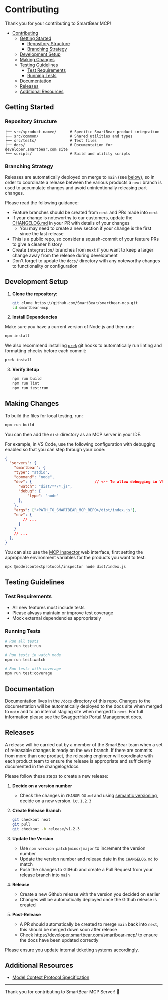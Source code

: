 # Contributing

Thank you for your contributing to SmartBear MCP!

- [Contributing](#contributing)
  - [Getting Started](#getting-started)
    - [Repository Structure](#repository-structure)
    - [Branching Strategy](#branching-strategy)
  - [Development Setup](#development-setup)
  - [Making Changes](#making-changes)
  - [Testing Guidelines](#testing-guidelines)
    - [Test Requirements](#test-requirements)
    - [Running Tests](#running-tests)
  - [Documentation](#documentation)
  - [Releases](#releases)
  - [Additional Resources](#additional-resources)

## Getting Started

### Repository Structure

```
├── src/<product-name>/      # Specific SmartBear product integration
├── src/common/              # Shared utilities and types
├── src/tests/               # Test files
├── docs/                    # Documentation for developer.smartbear.com site
└── scripts/                 # Build and utility scripts
```

### Branching Strategy

Releases are automatically deployed on merge to `main` (see [below](#releases)), so in order to coordinate a release between the various products a `next` branch is used to accumulate changes and avoid unintentionally releasing part changes.

Please read the following guidance:

- Feature branches should be created from `next` and PRs made into `next`
- If your change is noteworthy to our customers, update the [CHANGELOG.md](./CHANGELOG.md) in your PR with details of your changes
  - You may need to create a new section if your change is the first since the last release
- This is a public repo, so consider a squash-commit of your feature PRs to give a cleaner history
- Create `integration/` branches from `next` if you want to keep a larger change away from the release during development
- Don't forget to update the `docs/` directory with any noteworthy changes to functionality or configuration

## Development Setup

1. **Clone the repository:**
   ```bash
   git clone https://github.com/SmartBear/smartbear-mcp.git
   cd smartbear-mcp
   ```

2. **Install Dependencies**

  Make sure you have a current version of Node.js and then run:

   ```bash
   npm install
   ```

   We also recommend installing [`prek`](https://prek.j178.dev/) git hooks to automatically run linting and formatting checks before each commit:

   ```bash
   prek install
   ```

3. **Verify Setup**
   ```bash
   npm run build
   npm run lint
   npm run test:run
   ```

## Making Changes

To build the files for local testing, run:

```bash
npm run build
```

You can then add the `dist` directory as an MCP server in your IDE.

For example, in VS Code, use the following configuration with debugging enabled so that you can step through your code:

```json
{
  "servers": {
    "smartbear": {
    "type": "stdio",
    "command": "node",
    "dev": {                            // <-- To allow debugging in VS Code
      "watch": "dist/**/*.js",
      "debug": {
          "type": "node"
      },
    },
    "args": ["<PATH_TO_SMARTBEAR_MCP_REPO>/dist/index.js"],
    "env": {
        // ...
      }
    }
    // ...
  },
}
```

You can also use the [MCP Inspector](https://github.com/modelcontextprotocol/inspector) web interface, first setting the appropriate environment variables for the products you want to test:

```bash
npx @modelcontextprotocol/inspector node dist/index.js
```

## Testing Guidelines

### Test Requirements

- All new features must include tests
- Please always maintain or improve test coverage
- Mock external dependencies appropriately

### Running Tests

```bash
# Run all tests
npm run test:run

# Run tests in watch mode
npm run test:watch

# Run tests with coverage
npm run test:coverage
```

## Documentation

Documentation lives in the `/docs` directory of this repo. Changes to the documentation will be automatically deployed to the docs site when merged to `main` and to an internal staging site when merged to `next`. For full information please see the [SwaggerHub Portal Management](https://github.com/frankkilcommins/SwaggerHub-Portal-Management) docs.

## Releases

A release will be carried out by a member of the SmartBear team when a set of releasable changes is ready on the `next` branch. If there are commits from more than one product, the releasing engineer will coordinate with each product team to ensure the release is appropriate and sufficiently documented in the changelog/docs.

Please follow these steps to create a new release:

1. **Decide on a version number**
    - Check the changes in `CHANGELOG.md` and using [semantic versioning](https://semver.org/), decide on a new version. i.e. `1.2.3`

2. **Create Release Branch**
    ```bash
    git checkout next
    git pull
    git checkout -b release/v1.2.3
    ```

3. **Update the Version**
    - Use `npm version patch|minor|major` to increment the version number
    - Update the version number and release date in the `CHANGELOG.md` to match
    - Push the changes to GitHub and create a Pull Request from your release branch into `main`

4. **Release**
    - Create a new Github release with the version you decided on earlier
    - Changes will be automatically deployed once the Github release is created

5. **Post-Release**
    - A PR should automatically be created to merge `main` back into `next`, this should be merged down soon after release
    - Check https://developer.smartbear.com/smartbear-mcp/ to ensure the docs have been updated correctly

Please ensure you update internal ticketing systems accordingly.

## Additional Resources

- [Model Context Protocol Specification](https://modelcontextprotocol.io/specification/2025-03-26)

---

Thank you for contributing to SmartBear MCP Server! 🎉
